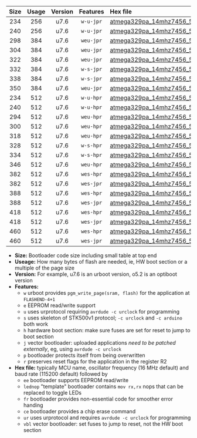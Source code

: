 |Size|Usage|Version|Features|Hex file|
|:-:|:-:|:-:|:-:|:--|
|234|256|u7.6|`w-u-jpr`|[atmega329pa_14mhz7456_57600bps_ur_vbl.hex](https://raw.githubusercontent.com/stefanrueger/urboot/main/atmega329pa_14mhz7456_57600bps_ur_vbl.hex)|
|240|256|u7.6|`w-u-jpr`|[atmega329pa_14mhz7456_57600bps_lednop_ur_vbl.hex](https://raw.githubusercontent.com/stefanrueger/urboot/main/atmega329pa_14mhz7456_57600bps_lednop_ur_vbl.hex)|
|298|384|u7.6|`weu-jpr`|[atmega329pa_14mhz7456_57600bps_ee_ur_vbl.hex](https://raw.githubusercontent.com/stefanrueger/urboot/main/atmega329pa_14mhz7456_57600bps_ee_ur_vbl.hex)|
|304|384|u7.6|`weu-jpr`|[atmega329pa_14mhz7456_57600bps_ee_lednop_ur_vbl.hex](https://raw.githubusercontent.com/stefanrueger/urboot/main/atmega329pa_14mhz7456_57600bps_ee_lednop_ur_vbl.hex)|
|322|384|u7.6|`weu-jpr`|[atmega329pa_14mhz7456_57600bps_ee_lednop_fr_ur_vbl.hex](https://raw.githubusercontent.com/stefanrueger/urboot/main/atmega329pa_14mhz7456_57600bps_ee_lednop_fr_ur_vbl.hex)|
|332|384|u7.6|`w-s-jpr`|[atmega329pa_14mhz7456_57600bps_vbl.hex](https://raw.githubusercontent.com/stefanrueger/urboot/main/atmega329pa_14mhz7456_57600bps_vbl.hex)|
|338|384|u7.6|`w-s-jpr`|[atmega329pa_14mhz7456_57600bps_lednop_vbl.hex](https://raw.githubusercontent.com/stefanrueger/urboot/main/atmega329pa_14mhz7456_57600bps_lednop_vbl.hex)|
|350|384|u7.6|`weu-jpr`|[atmega329pa_14mhz7456_57600bps_ee_lednop_fr_ce_ur_vbl.hex](https://raw.githubusercontent.com/stefanrueger/urboot/main/atmega329pa_14mhz7456_57600bps_ee_lednop_fr_ce_ur_vbl.hex)|
|234|512|u7.6|`w-u-hpr`|[atmega329pa_14mhz7456_57600bps_ur.hex](https://raw.githubusercontent.com/stefanrueger/urboot/main/atmega329pa_14mhz7456_57600bps_ur.hex)|
|240|512|u7.6|`w-u-hpr`|[atmega329pa_14mhz7456_57600bps_lednop_ur.hex](https://raw.githubusercontent.com/stefanrueger/urboot/main/atmega329pa_14mhz7456_57600bps_lednop_ur.hex)|
|294|512|u7.6|`weu-hpr`|[atmega329pa_14mhz7456_57600bps_ee_ur.hex](https://raw.githubusercontent.com/stefanrueger/urboot/main/atmega329pa_14mhz7456_57600bps_ee_ur.hex)|
|300|512|u7.6|`weu-hpr`|[atmega329pa_14mhz7456_57600bps_ee_lednop_ur.hex](https://raw.githubusercontent.com/stefanrueger/urboot/main/atmega329pa_14mhz7456_57600bps_ee_lednop_ur.hex)|
|318|512|u7.6|`weu-hpr`|[atmega329pa_14mhz7456_57600bps_ee_lednop_fr_ur.hex](https://raw.githubusercontent.com/stefanrueger/urboot/main/atmega329pa_14mhz7456_57600bps_ee_lednop_fr_ur.hex)|
|328|512|u7.6|`w-s-hpr`|[atmega329pa_14mhz7456_57600bps.hex](https://raw.githubusercontent.com/stefanrueger/urboot/main/atmega329pa_14mhz7456_57600bps.hex)|
|334|512|u7.6|`w-s-hpr`|[atmega329pa_14mhz7456_57600bps_lednop.hex](https://raw.githubusercontent.com/stefanrueger/urboot/main/atmega329pa_14mhz7456_57600bps_lednop.hex)|
|346|512|u7.6|`weu-hpr`|[atmega329pa_14mhz7456_57600bps_ee_lednop_fr_ce_ur.hex](https://raw.githubusercontent.com/stefanrueger/urboot/main/atmega329pa_14mhz7456_57600bps_ee_lednop_fr_ce_ur.hex)|
|382|512|u7.6|`wes-hpr`|[atmega329pa_14mhz7456_57600bps_ee.hex](https://raw.githubusercontent.com/stefanrueger/urboot/main/atmega329pa_14mhz7456_57600bps_ee.hex)|
|382|512|u7.6|`wes-jpr`|[atmega329pa_14mhz7456_57600bps_ee_vbl.hex](https://raw.githubusercontent.com/stefanrueger/urboot/main/atmega329pa_14mhz7456_57600bps_ee_vbl.hex)|
|388|512|u7.6|`wes-hpr`|[atmega329pa_14mhz7456_57600bps_ee_lednop.hex](https://raw.githubusercontent.com/stefanrueger/urboot/main/atmega329pa_14mhz7456_57600bps_ee_lednop.hex)|
|388|512|u7.6|`wes-jpr`|[atmega329pa_14mhz7456_57600bps_ee_lednop_vbl.hex](https://raw.githubusercontent.com/stefanrueger/urboot/main/atmega329pa_14mhz7456_57600bps_ee_lednop_vbl.hex)|
|418|512|u7.6|`wes-hpr`|[atmega329pa_14mhz7456_57600bps_ee_lednop_fr.hex](https://raw.githubusercontent.com/stefanrueger/urboot/main/atmega329pa_14mhz7456_57600bps_ee_lednop_fr.hex)|
|418|512|u7.6|`wes-jpr`|[atmega329pa_14mhz7456_57600bps_ee_lednop_fr_vbl.hex](https://raw.githubusercontent.com/stefanrueger/urboot/main/atmega329pa_14mhz7456_57600bps_ee_lednop_fr_vbl.hex)|
|460|512|u7.6|`wes-hpr`|[atmega329pa_14mhz7456_57600bps_ee_lednop_fr_ce.hex](https://raw.githubusercontent.com/stefanrueger/urboot/main/atmega329pa_14mhz7456_57600bps_ee_lednop_fr_ce.hex)|
|460|512|u7.6|`wes-jpr`|[atmega329pa_14mhz7456_57600bps_ee_lednop_fr_ce_vbl.hex](https://raw.githubusercontent.com/stefanrueger/urboot/main/atmega329pa_14mhz7456_57600bps_ee_lednop_fr_ce_vbl.hex)|

- **Size:** Bootloader code size including small table at top end
- **Useage:** How many bytes of flash are needed, ie, HW boot section or a multiple of the page size
- **Version:** For example, u7.6 is an urboot version, o5.2 is an optiboot version
- **Features:**
  + `w` urboot provides `pgm_write_page(sram, flash)` for the application at `FLASHEND-4+1`
  + `e` EEPROM read/write support
  + `u` uses urprotocol requiring `avrdude -c urclock` for programming
  + `s` uses skeleton of STK500v1 protocol; `-c urclock` and `-c arduino` both work
  + `h` hardware boot section: make sure fuses are set for reset to jump to boot section
  + `j` vector bootloader: uploaded applications *need to be patched externally*, eg, using `avrdude -c urclock`
  + `p` bootloader protects itself from being overwritten
  + `r` preserves reset flags for the application in the register R2
- **Hex file:** typically MCU name, oscillator frequency (16 MHz default) and baud rate (115200 default) followed by
  + `ee` bootloader supports EEPROM read/write
  + `lednop` "template" bootloader contains `mov rx,rx` nops that can be replaced to toggle LEDs
  + `fr` bootloader provides non-essential code for smoother error handing
  + `ce` bootloader provides a chip erase command
  + `ur` uses urprotocol and requires `avrdude -c urclock` for programming
  + `vbl` vector bootloader: set fuses to jump to reset, not the HW boot section

